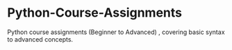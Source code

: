 # Python-Course-Assignments
Python course assignments (Beginner to Advanced) , covering basic syntax to advanced concepts.
